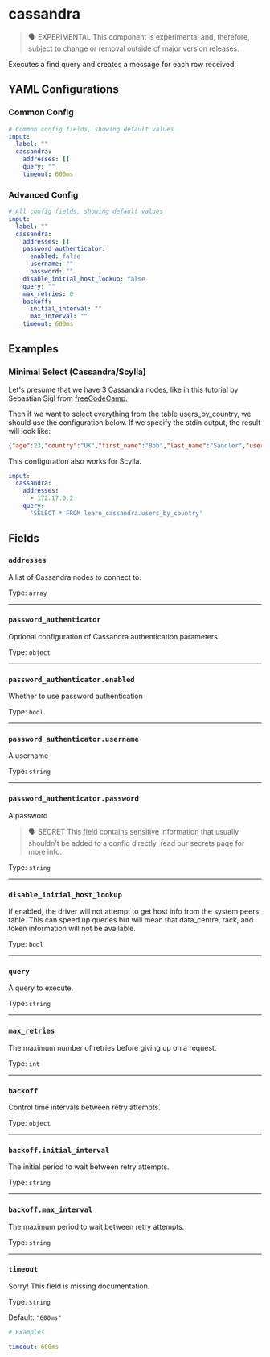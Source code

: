 # cassandra

> 🗣 EXPERIMENTAL
This component is experimental and, therefore, subject to change or removal outside of major version releases.


Executes a find query and creates a message for each row received.

## YAML Configurations

### Common Config

```yaml
# Common config fields, showing default values
input:
  label: ""
  cassandra:
    addresses: []
    query: ""
    timeout: 600ms
```

### Advanced Config

```yaml
# All config fields, showing default values
input:
  label: ""
  cassandra:
    addresses: []
    password_authenticator:
      enabled: false
      username: ""
      password: ""
    disable_initial_host_lookup: false
    query: ""
    max_retries: 0
    backoff:
      initial_interval: ""
      max_interval: ""
    timeout: 600ms
```

## Examples

### Minimal Select (Cassandra/Scylla)

Let's presume that we have 3 Cassandra nodes, like in this tutorial by Sebastian Sigl from [freeCodeCamp.](https://www.freecodecamp.org/news/the-apache-cassandra-beginner-tutorial/)


Then if we want to select everything from the table users_by_country, we should use the configuration below. If we specify the stdin output, the result will look like:

```json
{"age":23,"country":"UK","first_name":"Bob","last_name":"Sandler","user_email":"[bob@email.com](mailto:bob@email.com)"}
```

This configuration also works for Scylla.

```yaml
input:
  cassandra:
    addresses:
      - 172.17.0.2
    query:
      'SELECT * FROM learn_cassandra.users_by_country'
```

## Fields

### `addresses`

A list of Cassandra nodes to connect to.

Type: `array`

---

### `password_authenticator`

Optional configuration of Cassandra authentication parameters.

Type: `object`

---

### `password_authenticator.enabled`

Whether to use password authentication

Type: `bool`

---

### `password_authenticator.username`

A username

Type: `string`

---

### `password_authenticator.password`

A password

> 🗣 SECRET
This field contains sensitive information that usually shouldn't be added to a config directly, read our secrets page for more info.


Type: `string`

---

### `disable_initial_host_lookup`

If enabled, the driver will not attempt to get host info from the system.peers table. This can speed up queries but will mean that data_centre, rack, and token information will not be available.

Type: `bool`

---

### `query`

A query to execute.

Type: `string`

---

### `max_retries`

The maximum number of retries before giving up on a request.

Type: `int`

---

### `backoff`

Control time intervals between retry attempts.

Type: `object`

---

### `backoff.initial_interval`

The initial period to wait between retry attempts.

Type: `string`

---

### `backoff.max_interval`

The maximum period to wait between retry attempts.

Type: `string`

---

### `timeout`

Sorry! This field is missing documentation.

Type: `string`

Default: `"600ms"`

```yaml
# Examples

timeout: 600ms
```